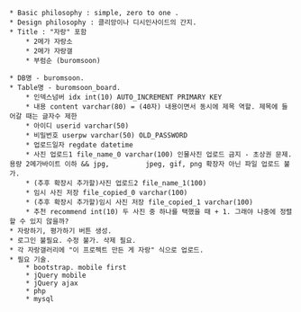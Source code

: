 
	* Basic philosophy : simple, zero to one .
	* Design philosophy : 클리앙이나 디시인사이드의 간지.
	* Title : "자랑" 포함
		* 2메가 자랑소 
		* 2메가 자랑갤 
		* 부럼순 (buromsoon)

	* DB명 - buromsoon.
	* Table명 - buromsoon_board.
		* 인덱스넘버 idx int(10) AUTO_INCREMENT PRIMARY KEY 
		* 내용 content varchar(80) = (40자) 내용이면서 동시에 제목 역할. 제목에 들어갈 때는 글자수 제한
		* 아이디 userid varchar(50) 
		* 비밀번호 userpw varchar(50) OLD_PASSWORD 
		* 업로드일자 regdate datetime 
		* 사진 업로드1 file_name_0 varchar(100) 인물사진 업로드 금지 - 초상권 문제. 용량 2메가바이트 이하 && jpg, 		  jpeg, gif, png 확장자 아닌 파일 업로드 불가.
		* (추후 확장시 추가할)사진 업로드2 file_name_1(100)
		* 임시 사진 저장 file_copied_0 varchar(100)
		* (추후 확장시 추가할)임시 사진 저장 file_copied_1 varchar(100)
		* 추천 recommend int(10) 두 사진 중 하나를 택했을 때 + 1. 그래야 나중에 정렬할 수 있지 않을까?
	* 자랑하기, 평가하기 버튼 생성.
	* 로그인 불필요. 수정 불가. 삭제 필요.
	* 각 자랑갤러리에 "이 프로젝트 만든 게 자랑" 식으로 업로드.
	* 필요 기술.
		* bootstrap. mobile first
		* jQuery mobile
		* jQuery ajax
		* php
		* mysql
